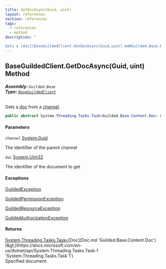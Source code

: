 ```yaml
---
title: GetDocAsync(Guid, uint)
layout: references
section: references
tags:
  - references
  - method
description: "

Gets a [doc](BaseGuildedClient.GetDocAsync(Guid,uint).md#Guilded.Base.BaseGuildedClient.GetDocAsync(Guid,uint).doc 'Guilded.Base.BaseGuildedClient.GetDocAsync(Guid, uint).doc') from a [channel](BaseGuildedClient.GetDocAsync(Guid,uint).md#Guilded.Base.BaseGuildedClient.GetDocAsync(Guid,uint).channel 'Guilded.Base.BaseGuildedClient.GetDocAsync(Guid, uint).channel')."
---
```


## BaseGuildedClient.GetDocAsync(Guid, uint) Method
###### **Assembly:** `Guilded.Base`<br/>**Type:** [`BaseGuildedClient`](BaseGuildedClient.md 'Guilded.Base.BaseGuildedClient')

Gets a [doc](BaseGuildedClient.GetDocAsync(Guid,uint).md#Guilded.Base.BaseGuildedClient.GetDocAsync(Guid,uint).doc 'Guilded.Base.BaseGuildedClient.GetDocAsync(Guid, uint).doc') from a [channel](BaseGuildedClient.GetDocAsync(Guid,uint).md#Guilded.Base.BaseGuildedClient.GetDocAsync(Guid,uint).channel 'Guilded.Base.BaseGuildedClient.GetDocAsync(Guid, uint).channel').

```csharp
public abstract System.Threading.Tasks.Task<Guilded.Base.Content.Doc> GetDocAsync(Guid channel, uint doc);
```
#### Parameters

<a name='Guilded.Base.BaseGuildedClient.GetDocAsync(Guid,uint).channel'></a>

`channel` [System.Guid](https://docs.microsoft.com/en-us/dotnet/api/System.Guid 'System.Guid')

The identifier of the parent channel

<a name='Guilded.Base.BaseGuildedClient.GetDocAsync(Guid,uint).doc'></a>

`doc` [System.UInt32](https://docs.microsoft.com/en-us/dotnet/api/System.UInt32 'System.UInt32')

The identifier of the document to get

#### Exceptions

[GuildedException](GuildedException.md 'Guilded.Base.GuildedException')

[GuildedPermissionException](GuildedPermissionException.md 'Guilded.Base.GuildedPermissionException')

[GuildedResourceException](GuildedResourceException.md 'Guilded.Base.GuildedResourceException')

[GuildedAuthorizationException](GuildedAuthorizationException.md 'Guilded.Base.GuildedAuthorizationException')

#### Returns
[System.Threading.Tasks.Task&lt;](https://docs.microsoft.com/en-us/dotnet/api/System.Threading.Tasks.Task-1 'System.Threading.Tasks.Task`1')[Doc](Doc.md 'Guilded.Base.Content.Doc')[&gt;](https://docs.microsoft.com/en-us/dotnet/api/System.Threading.Tasks.Task-1 'System.Threading.Tasks.Task`1')  
Specified document